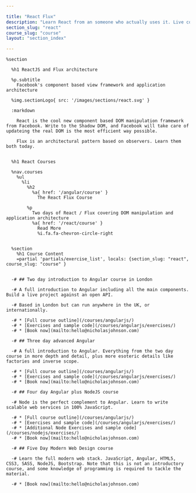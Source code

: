 ```yaml
---

title: "React Flux"
description: "Learn React from an someone who actually uses it. Live coding, Q&A,practical workshops, deep theory and lots of real world exercises."
section_slug: "react"
course_slug: "course"
layout: "section_index"

---
```


    %section

      %h1 ReactJS and Flux architecture

      %p.subtitle
        Facebook's component based view framework and application architecture

      %img.sectionLogo{ src: '/images/sections/react.svg' }

      :markdown

        React is the cool new component based DOM manipulation framework from Facebook. Write to the Shadow DOM, and Facebook will take care of updateing the real DOM is the most efficient way possible.

        Flux is an architectural pattern based on observers. Learn them both today.


      %h1 React Courses

      %nav.courses
        %ul
          %li
            %h2
              %a{ href: '/angular/course' }
                The React Flux Course

            %p
              Two days of React / Flux covering DOM manipulation and application architecture
              %a{ href: '/react/course' }
                Read More
                %i.fa.fa-chevron-circle-right


      %section
        %h1 Course Content
        =partial 'partials/exercise_list', locals: {section_slug: "react", course_slug: "course" }


      -# ## Two day introduction to Angular course in London

      -# A full introduction to Angular including all the main components. Build a live project against an open API.

      -# Based in London but can run anywhere in the UK, or internationally.

      -# * [Full course outline](/courses/angularjs/)
      -# * [Exercises and sample code](/courses/angularjs/exercises/)
      -# * [Book now](mailto:hello@nicholasjohnson.com)

      -# ## Three day advanced Angular

      -# A full introduction to Angular. Everything from the two day course in more depth and detail, plus more esoteric details like factories and inverse scope.

      -# * [Full course outline](/courses/angularjs/)
      -# * [Exercises and sample code](/courses/angularjs/exercises/)
      -# * [Book now](mailto:hello@nicholasjohnson.com)

      -# ## Four day Angular plus NodeJS course

      -# Node is the perfect complement to Angular. Learn to write scalable web services in 100% JavaScript.

      -# * [Full course outline](/courses/angularjs/)
      -# * [Exercises and sample code](/courses/angularjs/exercises/)
      -# * [Additional Node Exercises and sample code](/courses/nodejs/exercises/)
      -# * [Book now](mailto:hello@nicholasjohnson.com)

      -# ## Five Day Modern Web Design course

      -# Learn the full modern web stack. JavaScript, Angular, HTML5, CSS3, SASS, NodeJS, Bootstrap. Note that this is not an introductory course, and some knowledge of programming is required to tackle the material.

      -# * [Book now](mailto:hello@nicholasjohnson.com)
